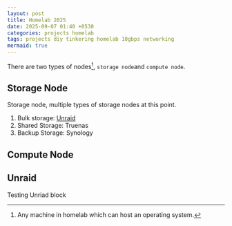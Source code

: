 ```yaml
---
layout: post
title: Homelab 2025
date: 2025-09-07 01:40 +0530
categories: projects homelab
tags: projects diy tinkering homelab 10gbps networking
mermaid: true
---
```


There are two types of nodes[^1], `storage node`and `compute node`.

## Storage Node

Storage node, multiple types of storage nodes at this point.

1. Bulk storage: [Unraid](#unraid)
2. Shared Storage: Truenas
3. Backup Storage: Synology

## Compute Node

<a name='unraid'></a>
## Unraid

Testing Unriad block



[^1]:Any machine in homelab which can host an operating system.
